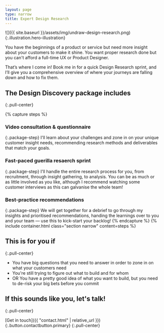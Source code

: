 ```yaml
---
layout: page
type: narrow
title: Expert Design Research
---
```

![]({{ site.baseurl }}/assets/img/undraw-design-research.png){:.illustration.hero-illustration}

You have the beginnings of a product or service but need more insight about your customers to make it shine. You want proper research done but you can't afford a full-time UX or Product Designer.

That’s where I come in! Book me in for a quick Design Research sprint, and I’ll give you a comprehensive overview of where your journeys are falling down and how to fix them. 

## The Design Discovery package includes
{:.pull-center}

{% capture steps %}
### Video consultation &amp; questionnaire
{:.package-step}
I'll learn about your challenges and zone in on your unique customer insight needs, recommending research methods and deliverables that match your goals.

### Fast-paced guerilla resaerch sprint
{:.package-step}
I'll handle the entire research process for you, from recruitment, through insight gathering, to analysis. You can be as much or as little involved as you like, although I recommend watching some customer interviews as this can galvanise the whole team!

### Best-practice recommendations
{:.package-step}
We will get together for a debrief to go through my insights and prioritised recommendations, handing the learnings over to you and your team &mdash; use this to kick-start your backlog!
{% endcapture %}
{% include container.html class="section narrow" content=steps %}


## This is for you if
{:.pull-center}
- You have big questions that you need to answer in order to zone in on what your customers need
- You're still trying to figure out what to build and for whom
- OR You have a pretty good idea of what you want to build, but you need to de-risk your big bets before you commit

## If this sounds like you, let's talk!
{:.pull-center}

[Get in touch]({{ "contact.html" | relative_url }}){:.button.contactbutton.primary}
{:.pull-center}
